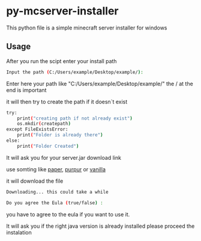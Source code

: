 # py-mcserver-installer

This python file is a simple minecraft server installer for windows

## Usage

After you run the scipt enter your install path

```bash
Input the path (C:/Users/example/Desktop/example/): 
```
Enter here your path like "C:/Users/example/Desktop/example/" the / at the end is important

it will then try to create the path if it doesn`t exist

```bash
try:
    print("creating path if not already exist")
    os.mkdir(createpath)
except FileExistsError:
    print("Folder is already there")    
else:
    print("Folder Created")

```
It will ask you for your server.jar download link

use somting like [paper](https://papermc.io//), [purpur](https://purpurmc.org/) 
or [vanilla](https://www.minecraft.net/en-us/download/server)

it will download the file 
```bash
Downloading... this could take a while

```
```bash
Do you agree the Eula (true/false) :
```
you have to agree to the eula if you want to use it.



It will ask you if the right java version is already installed please proceed the instalation
